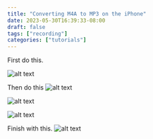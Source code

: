 ```yaml
---
title: "Converting M4A to MP3 on the iPhone"
date: 2023-05-30T16:39:33-08:00
draft: false
tags: ["recording"]
categories: ["tutorials"]
---
```

First do this.

![](/img/m4a-to-mp3-1.png#center "alt text")

Then do this
![](/img/m4a-to-mp3-2.png "alt text")

![](/img/m4a-to-mp3-3.png "alt text")

![](/img/m4a-to-mp3-4.png "alt text")

Finish with this.
![](/img/m4a-to-mp3-5.png "alt text")